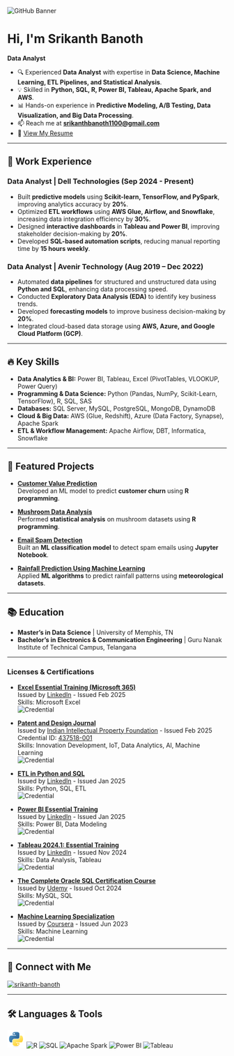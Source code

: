 ![GitHub Banner](https://github.com/srikanthbanoth6160/srikanthbanoth6160/assets/155794659/860ba962-ad5f-4445-98fd-a5f109adab76)

# Hi, I'm Srikanth Banoth  

**Data Analyst**  

- 🔍 Experienced **Data Analyst** with expertise in **Data Science, Machine Learning, ETL Pipelines, and Statistical Analysis**.  
- 💡 Skilled in **Python, SQL, R, Power BI, Tableau, Apache Spark, and AWS**.  
- 📊 Hands-on experience in **Predictive Modeling, A/B Testing, Data Visualization, and Big Data Processing**.  
- 📫 Reach me at **srikanthbanoth1100@gmail.com**  
- 📄 [View My Resume](https://drive.google.com/file/d/1afpP7Umu9EvZC_UkuiGg4NlzCQtkQuUn/view?usp=sharing)  

---

## 💼 Work Experience  

### **Data Analyst | Dell Technologies (Sep 2024 - Present)**  
- Built **predictive models** using **Scikit-learn, TensorFlow, and PySpark**, improving analytics accuracy by **20%**.  
- Optimized **ETL workflows** using **AWS Glue, Airflow, and Snowflake**, increasing data integration efficiency by **30%**.  
- Designed **interactive dashboards** in **Tableau and Power BI**, improving stakeholder decision-making by **20%**.  
- Developed **SQL-based automation scripts**, reducing manual reporting time by **15 hours weekly**.  

### **Data Analyst | Avenir Technology (Aug 2019 – Dec 2022)**  
- Automated **data pipelines** for structured and unstructured data using **Python and SQL**, enhancing data processing speed.  
- Conducted **Exploratory Data Analysis (EDA)** to identify key business trends.  
- Developed **forecasting models** to improve business decision-making by **20%**.  
- Integrated cloud-based data storage using **AWS, Azure, and Google Cloud Platform (GCP)**.  

---

## 🔥 Key Skills  

- **Data Analytics & BI:** Power BI, Tableau, Excel (PivotTables, VLOOKUP, Power Query)  
- **Programming & Data Science:** Python (Pandas, NumPy, Scikit-Learn, TensorFlow), R, SQL, SAS  
- **Databases:** SQL Server, MySQL, PostgreSQL, MongoDB, DynamoDB  
- **Cloud & Big Data:** AWS (Glue, Redshift), Azure (Data Factory, Synapse), Apache Spark  
- **ETL & Workflow Management:** Apache Airflow, DBT, Informatica, Snowflake  

---

## 📌 Featured Projects  

- **[Customer Value Prediction](https://github.com/srikanthbanoth6160/Customer-value-Prediction-using-iranian-churn-dataset)**  
   Developed an ML model to predict **customer churn** using **R programming**.  

- **[Mushroom Data Analysis](https://github.com/srikanthbanoth6160/Secondary-Mushroom-Data-Using-R-programming)**  
   Performed **statistical analysis** on mushroom datasets using **R programming**.  

- **[Email Spam Detection](https://github.com/srikanthbanoth6160/Email-Spam-Detection-using-machine-learning)**  
   Built an **ML classification model** to detect spam emails using **Jupyter Notebook**.  

- **[Rainfall Prediction Using Machine Learning](https://github.com/srikanthbanoth6160/Rain-Fall-Detection-using-Machine-Learning)**  
   Applied **ML algorithms** to predict rainfall patterns using **meteorological datasets**.  

---

## 📚 Education  

- **Master’s in Data Science** | University of Memphis, TN  
- **Bachelor’s in Electronics & Communication Engineering** | Guru Nanak Institute of Technical Campus, Telangana  

---

### Licenses & Certifications

- **[Excel Essential Training (Microsoft 365)](URL)**  
  Issued by [LinkedIn](https://www.linkedin.com) - Issued Feb 2025  
  Skills: Microsoft Excel  
  ![Credential](path_to_certificate_image)

- **[Patent and Design Journal](URL)**  
  Issued by [Indian Intellectual Property Foundation](https://www.iipf.in) - Issued Feb 2025  
  Credential ID: [437518-001](URL)  
  Skills: Innovation Development, IoT, Data Analytics, AI, Machine Learning  
  ![Credential](path_to_certificate_image)

- **[ETL in Python and SQL](URL)**  
  Issued by [LinkedIn](https://www.linkedin.com) - Issued Jan 2025  
  Skills: Python, SQL, ETL  
  ![Credential](path_to_certificate_image)

- **[Power BI Essential Training](URL)**  
  Issued by [LinkedIn](https://www.linkedin.com) - Issued Jan 2025  
  Skills: Power BI, Data Modeling  
  ![Credential](path_to_certificate_image)

- **[Tableau 2024.1: Essential Training](URL)**  
  Issued by [LinkedIn](https://www.linkedin.com) - Issued Nov 2024  
  Skills: Data Analysis, Tableau  
  ![Credential](path_to_certificate_image)

- **[The Complete Oracle SQL Certification Course](URL)**  
  Issued by [Udemy](https://www.udemy.com) - Issued Oct 2024  
  Skills: MySQL, SQL  
  ![Credential](path_to_certificate_image)

- **[Machine Learning Specialization](URL)**  
  Issued by [Coursera](https://www.coursera.org) - Issued Jun 2023  
  Skills: Machine Learning  
  ![Credential](path_to_certificate_image)

---

## 🤝 Connect with Me  

<p align="left">
<a href="https://www.linkedin.com/in/srikanth-banoth-736987210/" target="blank">
<img align="center" src="https://img.shields.io/badge/LinkedIn-0077B5?style=flat&logo=linkedin&logoColor=white" alt="srikanth-banoth" /></a>
</p>

---

## 🛠 Languages & Tools  

<p align="left">
  <img src="https://raw.githubusercontent.com/devicons/devicon/master/icons/python/python-original.svg" alt="Python" width="40" height="40"/> 
  <img src="https://www.r-project.org/logo/Rlogo.png" alt="R" width="40" height="40"/> 
  <img src="https://www.svgrepo.com/show/303229/microsoft-sql-server-logo.svg" alt="SQL" width="40" height="40"/> 
  <img src="https://spark.apache.org/images/spark-logo-trademark.png" alt="Apache Spark" width="40" height="40"/> 
  <img src="https://upload.wikimedia.org/wikipedia/commons/9/91/Power_bi_logo_black.svg" alt="Power BI" width="40" height="40"/>
  <img src="https://upload.wikimedia.org/wikipedia/commons/1/10/Tableau_Software_logo.svg" alt="Tableau" width="80" height="40"/>
</p>
